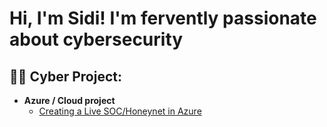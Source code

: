<h1>Hi, I'm Sidi! I'm fervently passionate about cybersecurity

<h2>👨‍💻 Cyber Project:</h2>

- <b>Azure / Cloud project </b>
  - [Creating a Live SOC/Honeynet in Azure](https://github.com/touresidimohamed7/Azure-SOC)
